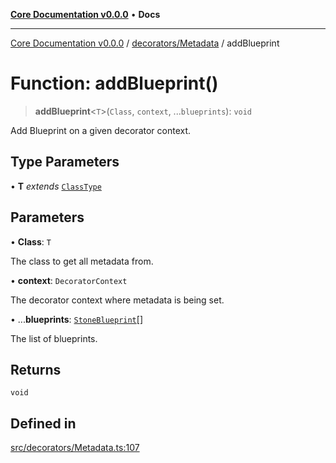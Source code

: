 [**Core Documentation v0.0.0**](../../../README.md) • **Docs**

***

[Core Documentation v0.0.0](../../../modules.md) / [decorators/Metadata](../README.md) / addBlueprint

# Function: addBlueprint()

> **addBlueprint**\<`T`\>(`Class`, `context`, ...`blueprints`): `void`

Add Blueprint on a given decorator context.

## Type Parameters

• **T** *extends* [`ClassType`](../../../definitions/type-aliases/ClassType.md)

## Parameters

• **Class**: `T`

The class to get all metadata from.

• **context**: `DecoratorContext`

The decorator context where metadata is being set.

• ...**blueprints**: [`StoneBlueprint`](../../../options/StoneBlueprint/interfaces/StoneBlueprint.md)[]

The list of blueprints.

## Returns

`void`

## Defined in

[src/decorators/Metadata.ts:107](https://github.com/stonemjs/core/blob/65be5a9387baf469de681455799e33a2688aa3c9/src/decorators/Metadata.ts#L107)

